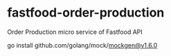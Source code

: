 # fastfood-order-production
Order Production micro service of Fastfood API



go install github.com/golang/mock/mockgen@v1.6.0